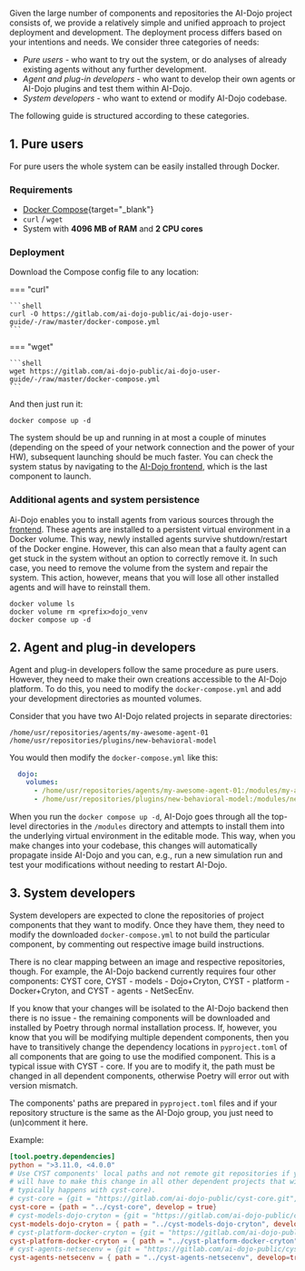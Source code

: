 Given the large number of components and repositories the AI-Dojo project consists of, we provide a relatively simple 
and unified approach to project deployment and development. The deployment process differs based on your intentions and
needs. We consider three categories of needs:

- *Pure users* - who want to try out the system, or do analyses of already existing agents without any further development. 
- *Agent and plug-in developers* - who want to develop their own agents or AI-Dojo plugins and test them within AI-Dojo.
- *System developers* - who want to extend or modify AI-Dojo codebase. 

The following guide is structured according to these categories. 

## 1. Pure users

For pure users the whole system can be easily installed through Docker.

### Requirements

- [Docker Compose](https://docs.docker.com/compose/install/){target="_blank"}
- `curl` / `wget`
- System with **4096 MB of RAM** and **2 CPU cores**

### Deployment

Download the Compose config file to any location:

=== "curl"

    ```shell
    curl -O https://gitlab.com/ai-dojo-public/ai-dojo-user-guide/-/raw/master/docker-compose.yml
    ```

=== "wget"

    ```shell
    wget https://gitlab.com/ai-dojo-public/ai-dojo-user-guide/-/raw/master/docker-compose.yml
    ```

And then just run it:
```shell
docker compose up -d
```

The system should be up and running in at most a couple of minutes (depending on the speed of your network connection 
and the power of your HW), subsequent launching should be much faster. You can check the system status by navigating to
the [AI-Dojo frontend](http://127.0.0.1:8000), which is the last component to launch.

### Additional agents and system persistence

Ai-Dojo enables you to install agents from various sources through the [frontend](agents.md). These agents are installed
to a persistent virtual environment in a Docker volume. This way, newly installed agents survive shutdown/restart of the
Docker engine. However, this can also mean that a faulty agent can get stuck in the system without an option to 
correctly remove it. In such case, you need to remove the volume from the system and repair the system. This action, 
however, means that you will lose all other installed agents and will have to reinstall them.

```shell
docker volume ls
docker volume rm <prefix>dojo_venv
docker compose up -d
```

## 2. Agent and plug-in developers

Agent and plug-in developers follow the same procedure as pure users. However, they need to make their own creations
accessible to the AI-Dojo platform. To do this, you need to modify the `docker-compose.yml` and add your development
directories as mounted volumes.

Consider that you have two AI-Dojo related projects in separate directories:

```shell
/home/usr/repositories/agents/my-awesome-agent-01
/home/usr/repositories/plugins/new-behavioral-model
```

You would then modify the `docker-compose.yml` like this:

```yaml
  dojo:
    volumes:
      - /home/usr/repositories/agents/my-awesome-agent-01:/modules/my-awesome-agent-01
      - /home/usr/repositories/plugins/new-behavioral-model:/modules/new-behavioral-model
```

When you run the `docker compose up -d`, AI-Dojo goes through all the top-level directories in the `/modules` directory
and attempts to install them into the underlying virtual environment in the editable mode. This way, when you make 
changes into your codebase, this changes will automatically propagate inside AI-Dojo and you can, e.g., run a new 
simulation run and test your modifications without needing to restart AI-Dojo.

## 3. System developers

System developers are expected to clone the repositories of project components that they want to modify. Once they have
them, they need to modify the downloaded `docker-compose.yml` to not build the particular component, by commenting out 
respective image build instructions.

There is no clear mapping between an image and respective repositories, though. For example, the AI-Dojo backend 
currently requires four other components: CYST core, CYST - models - Dojo+Cryton, CYST - platform - Docker+Cryton, and 
CYST - agents - NetSecEnv. 

If you know that your changes will be isolated to the AI-Dojo backend then there is no issue - the remaining components
will be downloaded and installed by Poetry through normal installation process. If, however, you know that you will be
modifying multiple dependent components, then you have to transitively change the dependency locations in 
`pyproject.toml` of all components that are going to use the modified component. This is a typical issue with CYST - 
core. If you are to modify it, the path must be changed in all dependent components, otherwise Poetry will error out
with version mismatch.

The components' paths are prepared in `pyproject.toml` files and if your repository structure is the same as the AI-Dojo 
group, you just need to (un)comment it here.

Example:
```toml
[tool.poetry.dependencies]
python = ">3.11.0, <4.0.0"
# Use CYST components' local paths and not remote git repositories if you also want to hack on them. Beware that you
# will have to make this change in all other dependent projects that will be using the same dependency (this
# typically happens with cyst-core).
# cyst-core = {git = "https://gitlab.com/ai-dojo-public/cyst-core.git", branch = "master" }
cyst-core = {path = "../cyst-core", develop = true}
# cyst-models-dojo-cryton = {git = "https://gitlab.com/ai-dojo-public/cyst-models-dojo-cryton.git", branch = "master" }
cyst-models-dojo-cryton = { path = "../cyst-models-dojo-cryton", develop=true }
# cyst-platform-docker-cryton = {git = "https://gitlab.com/ai-dojo-public/cyst-platform-docker-cryton.git", branch = "master" }
cyst-platform-docker-cryton = { path = "../cyst-platform-docker-cryton", develop=true }
# cyst-agents-netsecenv = {git = "https://gitlab.com/ai-dojo-public/cyst-agents-netsecenv.git", branch = "master" }
cyst-agents-netsecenv = { path = "../cyst-agents-netsecenv", develop=true }
```